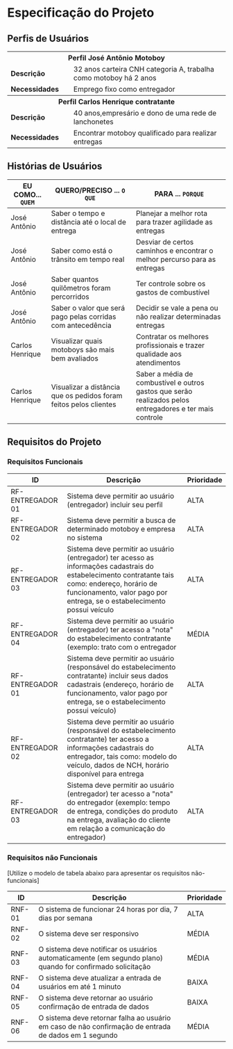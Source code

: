# Especificação do Projeto

## Perfis de Usuários


<table>
<tbody>
<tr align=center>
<th colspan="2">Perfil José Antõnio Motoboy </th>
</tr>
<tr>
<td width="150px"><b>Descrição</b></td>
<td width="600px">32 anos carteira CNH categoria A, trabalha como motoboy há 2 anos</td>
</tr>
<tr>
<td><b>Necessidades</b></td>
<td>Emprego fixo como entregador</td>
</tr>
</tbody>
  <tbody>
    <tr align=center>
      <th colspan="2">Perfil Carlos Henrique contratante</th>
    </tr>
    <tr>
      <td width="150px"><b>Descrição</b></td>
      <td width="600px">40 anos,empresário e dono de uma rede de lanchonetes</td>
    </tr>
    <tr>
    <td><b>Necessidades</b></td>
    <td>Encontrar motoboy qualificado para realizar entregas</td>
    </tr>
  </tbody>
</table>


## Histórias de Usuários

|EU COMO... `QUEM`   | QUERO/PRECISO ... `O QUE` |PARA ... `PORQUE`                 |
|--------------------|---------------------------|----------------------------------|
|José Antônio|Saber o tempo e distância até o local de entrega|Planejar a melhor rota para trazer agilidade as entregas| 
|José Antônio|Saber como está o trânsito em tempo real|Desviar de certos caminhos e encontrar o melhor percurso para as entregas| 
|José Antônio|Saber quantos quilômetros foram percorridos|Ter controle sobre os gastos de combustível|
|José Antônio|Saber o valor que será pago pelas corridas com antecedência|Decidir se vale a pena ou não realizar determinadas entregas|
|Carlos Henrique|Visualizar quais motoboys são mais bem avaliados|Contratar os melhores profissionais e trazer qualidade aos atendimentos|
|Carlos Henrique|Visualizar a distância que os pedidos foram feitos pelos clientes|Saber a média de combustível e outros gastos que serão realizados pelos entregadores e ter mais controle|

## Requisitos do Projeto

### Requisitos Funcionais

|ID                 | Descrição                                                       | Prioridade |
|-------------------|-----------------------------------------------------------------|------------|
| RF- ENTREGADOR 01 |Sistema deve permitir ao usuário (entregador) incluir seu perfil | ALTA|
| RF- ENTREGADOR 02 |Sistema deve permitir a busca de determinado motoboy e empresa no sistema|ALTA|
| RF- ENTREGADOR 03 |Sistema deve permitir ao usuário (entregador) ter acesso as informações cadastrais do estabelecimento contratante tais como: endereço, horário de funcionamento, valor pago por entrega, se o estabelecimento possui veículo | ALTA       |
| RF- ENTREGADOR 04 |Sistema deve permitir ao usuário (entregador) ter acesso a "nota" do estabelecimento contratante (exemplo: trato com o entregador| MÉDIA       |
| RF- ENTREGADOR 01 |Sistema deve permitir ao usuário (responsável do estabelecimento contratante) incluir seus dados cadastrais (endereço, horário de funcionamento, valor pago por entrega, se o estabelecimento possui veículo)| ALTA |
| RF- ENTREGADOR 02 |Sistema deve permitir ao usuário (responsável do estabelecimento contratante) ter acesso a informações cadastrais do entregador, tais como: modelo do veículo, dados de NCH, horário disponível para entrega| ALTA |
| RF- ENTREGADOR 03 |Sistema deve permitir ao usuário (entregador) ter acesso a "nota" do entregador (exemplo: tempo de entrega, condições do produto na entrega, avaliação do cliente em relação a comunicação do entregador)| ALTA |

### Requisitos não Funcionais

[Utilize o modelo de tabela abaixo para apresentar os requisitos não-funcionais]

|ID      | Descrição               |Prioridade |
|--------|-------------------------|----|
| RNF-01 |O sistema de funcionar 24 horas por dia, 7 dias por semana|ALTA|
| RNF-02 |O sistema deve ser responsivo|MÉDIA|
| RNF-03 |O sistema deve notificar os usuários automaticamente (em segundo plano) quando for confirmado solicitação|MÉDIA|
| RNF-04 |O sistema deve atualizar a entrada de usuários em até 1 minuto|BAIXA|
| RNF-05 |O sistema deve retornar ao usuário confirmação de entrada de dados|BAIXA|
| RNF-06 |O sistema deve retornar falha ao usuário em caso de não confirmação de entrada de dados em 1 segundo|MÉDIA|
